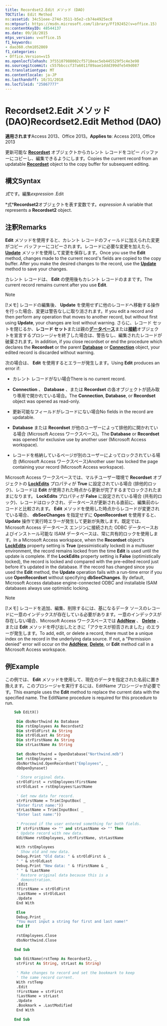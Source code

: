 ```yaml
---
title: Recordset2.Edit メソッド (DAO)
TOCTitle: Edit Method
ms:assetid: 34c51eee-274d-3511-b5e2-cb74e4925ec8
ms:mtpsurl: https://msdn.microsoft.com/library/Ff192452(v=office.15)
ms:contentKeyID: 48544137
ms.date: 09/18/2015
mtps_version: v=office.15
f1_keywords:
- dao360.chm1052869
f1_categories:
- Office.Version=v15
ms.openlocfilehash: 3f55107988002cf5718eac5eb445529f5c4e3e98
ms.sourcegitcommit: c557bbcccf37a6011f89aae1ddd399dfe549d087
ms.translationtype: MT
ms.contentlocale: ja-JP
ms.lasthandoff: 10/31/2018
ms.locfileid: "25867777"
---
```

# <a name="recordset2edit-method-dao"></a><span data-ttu-id="c3d97-102">Recordset2.Edit メソッド (DAO)</span><span class="sxs-lookup"><span data-stu-id="c3d97-102">Recordset2.Edit Method (DAO)</span></span>


<span data-ttu-id="c3d97-103">**適用されます**Access 2013、Office 2013。</span><span class="sxs-lookup"><span data-stu-id="c3d97-103">**Applies to**: Access 2013, Office 2013</span></span>

<span data-ttu-id="c3d97-104">更新可能な **[Recordset](recordset-object-dao.md)** オブジェクトからカレント レコードをコピー バッファーにコピーし、編集できるようにします。</span><span class="sxs-lookup"><span data-stu-id="c3d97-104">Copies the current record from an updatable **[Recordset](recordset-object-dao.md)** object to the copy buffer for subsequent editing.</span></span>

## <a name="syntax"></a><span data-ttu-id="c3d97-105">構文</span><span class="sxs-lookup"><span data-stu-id="c3d97-105">Syntax</span></span>

<span data-ttu-id="c3d97-106">*式*です。編集</span><span class="sxs-lookup"><span data-stu-id="c3d97-106">*expression* .Edit</span></span>

<span data-ttu-id="c3d97-107">\*式\***Recordset2**オブジェクトを表す変数です。</span><span class="sxs-lookup"><span data-stu-id="c3d97-107">*expression* A variable that represents a **Recordset2** object.</span></span>

## <a name="remarks"></a><span data-ttu-id="c3d97-108">注釈</span><span class="sxs-lookup"><span data-stu-id="c3d97-108">Remarks</span></span>

<span data-ttu-id="c3d97-p101">**Edit** メソッドを使用すると、カレント レコードのフィールドに加えられた変更がコピー バッファーにコピーされます。レコードに必要な変更を加えたら、 **[Update](recordset2-update-method-dao.md)** メソッドを使用して変更を保存します。</span><span class="sxs-lookup"><span data-stu-id="c3d97-p101">Once you use the **Edit** method, changes made to the current record's fields are copied to the copy buffer. After you make the desired changes to the record, use the **[Update](recordset2-update-method-dao.md)** method to save your changes.</span></span>

<span data-ttu-id="c3d97-111">カレント レコードは、 **Edit** の使用後もカレント レコードのままです。</span><span class="sxs-lookup"><span data-stu-id="c3d97-111">The current record remains current after you use **Edit**.</span></span>


> [!NOTE]
> <P><span data-ttu-id="c3d97-112">[!メモ] レコードの編集後、 <STRONG>Update</STRONG> を使用せずに他のレコードへ移動する操作を行った場合、変更は警告なしに取り消されます。</span><span class="sxs-lookup"><span data-stu-id="c3d97-112">If you edit a record and then perform any operation that moves to another record, but without first using <STRONG>Update</STRONG>, your changes are lost without warning.</span></span> <span data-ttu-id="c3d97-113">さらに、レコード セットを閉じるか、<STRONG>レコード セット</STRONG>または親の<STRONG><A href="database-object-dao.md">データベース</A></STRONG>または<STRONG><A href="connection-object-dao.md">接続</A></STRONG>オブジェクトを宣言するプロシージャを終了した場合は、警告なし、編集されたレコードが破棄されます。</span><span class="sxs-lookup"><span data-stu-id="c3d97-113">In addition, if you close recordset or end the procedure which declares the <STRONG>Recordset</STRONG> or the parent <STRONG><A href="database-object-dao.md">Database</A></STRONG> or <STRONG><A href="connection-object-dao.md">Connection</A></STRONG> object, your edited record is discarded without warning.</span></span></P>



<span data-ttu-id="c3d97-114">次の場合は、 **Edit** を使用するとエラーが発生します。</span><span class="sxs-lookup"><span data-stu-id="c3d97-114">Using **Edit** produces an error if:</span></span>

  - <span data-ttu-id="c3d97-115">カレント レコードがない場合</span><span class="sxs-lookup"><span data-stu-id="c3d97-115">There is no current record.</span></span>

  - <span data-ttu-id="c3d97-116">**Connection** 、 **Database** 、または **Recordset** の各オブジェクトが読み取り専用で開かれている場合。</span><span class="sxs-lookup"><span data-stu-id="c3d97-116">The **Connection**, **Database**, or **Recordset** object was opened as read-only.</span></span>

  - <span data-ttu-id="c3d97-117">更新可能なフィールドがレコードにない場合</span><span class="sxs-lookup"><span data-stu-id="c3d97-117">No fields in the record are updatable.</span></span>

  - <span data-ttu-id="c3d97-118">**Database** または **Recordset** が他のユーザーによって排他的に開かれている場合 (Microsoft Access ワークスペース)。</span><span class="sxs-lookup"><span data-stu-id="c3d97-118">The **Database** or **Recordset** was opened for exclusive use by another user (Microsoft Access workspace).</span></span>

  - <span data-ttu-id="c3d97-119">レコードを格納しているページが別のユーザーによってロックされている場合 (Microsoft Access ワークスペース)</span><span class="sxs-lookup"><span data-stu-id="c3d97-119">Another user has locked the page containing your record (Microsoft Access workspace).</span></span>

<span data-ttu-id="c3d97-p103">Microsoft Access ワークスペースでは、マルチユーザー環境で **Recordset** オブジェクトの **[LockEdits](recordset2-lockedits-property-dao.md)** プロパティが **True** に設定されている場合 (排他的ロック)、レコードは **Edit** が使用された時点から更新が完了するまでロックされたままになります。 **LockEdits** プロパティが **False** に設定されている場合 (共有的ロック)、レコードはロックされ、データベースが更新される直前に、編集前のレコードと比較されます。 **Edit** メソッドを使用した時点からレコードが変更されている場合、 **dbSeeChanges** を指定せずに **OpenRecordset** を使用すると、 **Update** 操作で実行時エラーが発生して更新が失敗します。既定では、Microsoft Access データベース エンジンに接続された ODBC データベースおよびインストール可能な ISAM データベースは、常に共有的ロックを使用します。</span><span class="sxs-lookup"><span data-stu-id="c3d97-p103">In a Microsoft Access workspace, when the **Recordset** object's **[LockEdits](recordset2-lockedits-property-dao.md)** property setting is **True** (pessimistically locked) in a multiuser environment, the record remains locked from the time **Edit** is used until the update is complete. If the **LockEdits** property setting is **False** (optimistically locked), the record is locked and compared with the pre-edited record just before it's updated in the database. If the record has changed since you used the **Edit** method, the **Update** operation fails with a run-time error if you use **OpenRecordset** without specifying **dbSeeChanges**. By default, Microsoft Access database engine-connected ODBC and installable ISAM databases always use optimistic locking.</span></span>


> [!NOTE]
> <P><span data-ttu-id="c3d97-p104">[!メモ] レコードを追加、編集、削除するには、基になるデータ ソースのレコードに一意のインデックスが存在している必要があります。一意のインデックスが存在しない場合、Microsoft Access ワークスペースでは <STRONG><A href="recordset2-addnew-method-dao.md">AddNew</A></STRONG> 、 <STRONG><A href="fields-delete-method-dao.md">Delete</A></STRONG> 、または <STRONG>Edit</STRONG> メソッドを呼び出したときに「アクセスが拒否されました」のエラーが発生します。</span><span class="sxs-lookup"><span data-stu-id="c3d97-p104">To add, edit, or delete a record, there must be a unique index on the record in the underlying data source. If not, a "Permission denied" error will occur on the <STRONG><A href="recordset2-addnew-method-dao.md">AddNew</A></STRONG>, <STRONG><A href="fields-delete-method-dao.md">Delete</A></STRONG>, or <STRONG>Edit</STRONG> method call in a Microsoft Access workspace.</span></span></P>



## <a name="example"></a><span data-ttu-id="c3d97-126">例</span><span class="sxs-lookup"><span data-stu-id="c3d97-126">Example</span></span>

<span data-ttu-id="c3d97-p105">この例では、 **Edit** メソッドを使用して、現在のデータを指定された名前に置き換えます。このプロシージャを実行するには、EditName プロシージャが必要です。</span><span class="sxs-lookup"><span data-stu-id="c3d97-p105">This example uses the **Edit** method to replace the current data with the specified name. The EditName procedure is required for this procedure to run.</span></span>

```vb
    Sub EditX() 
     
     Dim dbsNorthwind As Database 
     Dim rstEmployees As Recordset2 
     Dim strOldFirst As String 
     Dim strOldLast As String 
     Dim strFirstName As String 
     Dim strLastName As String 
     
     Set dbsNorthwind = OpenDatabase("Northwind.mdb") 
     Set rstEmployees = _ 
     dbsNorthwind.OpenRecordset("Employees", _ 
     dbOpenDynaset) 
     
     ' Store original data. 
     strOldFirst = rstEmployees!FirstName 
     strOldLast = rstEmployees!LastName 
     
     ' Get new data for record. 
     strFirstName = Trim(InputBox( _ 
     "Enter first name:")) 
     strLastName = Trim(InputBox( _ 
     "Enter last name:")) 
     
     ' Proceed if the user entered something for both fields. 
     If strFirstName <> "" and strLastName <> "" Then 
     ' Update record with new data. 
     EditName rstEmployees, strFirstName, strLastName 
     
     With rstEmployees 
     ' Show old and new data. 
     Debug.Print "Old data: " & strOldFirst & _ 
     " " & strOldLast 
     Debug.Print "New data: " & !FirstName & _ 
     " " & !LastName 
     ' Restore original data because this is a 
     ' demonstration. 
     .Edit 
     !FirstName = strOldFirst 
     !LastName = strOldLast 
     .Update 
     End With 
     
     Else 
     Debug.Print _ 
     "You must input a string for first and last name!" 
     End If 
     
     rstEmployees.Close 
     dbsNorthwind.Close 
     
    End Sub 
     
    Sub EditName(rstTemp As Recordset2, _ 
     strFirst As String, strLast As String) 
     
     ' Make changes to record and set the bookmark to keep 
     ' the same record current. 
     With rstTemp 
     .Edit 
     !FirstName = strFirst 
     !LastName = strLast 
     .Update 
     .Bookmark = .LastModified 
     End With 
     
    End Sub
```
